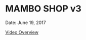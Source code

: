 # MAMBO SHOP v3

Date: June 19, 2017

[Video Overview](https://www.youtube.com/watch?v=vjw37uR5DWE&list=PLMj6OBMQMwt9dZ8iCiA61ksbCVCxp_c96&index=2&pp=gAQBiAQB)